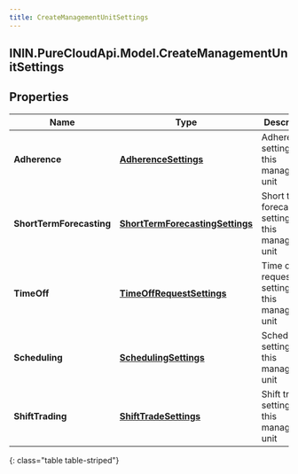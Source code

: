```yaml
---
title: CreateManagementUnitSettings
---
```

## ININ.PureCloudApi.Model.CreateManagementUnitSettings

## Properties

|Name | Type | Description | Notes|
|------------ | ------------- | ------------- | -------------|
| **Adherence** | [**AdherenceSettings**](AdherenceSettings.html) | Adherence settings for this management unit | [optional] |
| **ShortTermForecasting** | [**ShortTermForecastingSettings**](ShortTermForecastingSettings.html) | Short term forecasting settings for this management unit | [optional] |
| **TimeOff** | [**TimeOffRequestSettings**](TimeOffRequestSettings.html) | Time off request settings for this management unit | [optional] |
| **Scheduling** | [**SchedulingSettings**](SchedulingSettings.html) | Scheduling settings for this management unit | [optional] |
| **ShiftTrading** | [**ShiftTradeSettings**](ShiftTradeSettings.html) | Shift trade settings for this management unit | [optional] |
{: class="table table-striped"}


